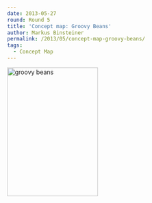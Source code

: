 ```yaml
---
date: 2013-05-27
round: Round 5
title: 'Concept map: Groovy Beans'
author: Markus Binsteiner
permalink: /2013/05/concept-map-groovy-beans/
tags:
  - Concept Map
---
```

[<img class="alignnone size-medium wp-image-2838" alt="groovy beans" src="/software-carpentry-training-website/uploads/2013/05/groovy-beans1-212x300.png" width="212" height="300" />][1]

 [1]: /software-carpentry-training-website/uploads/2013/05/groovy-beans1.png
